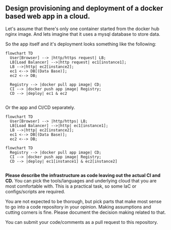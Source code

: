 ## Design provisioning and deployment of a docker based web app in a cloud.

Let's assume that there's only one container started from the docker hub nginx image. And lets imagine that it uses a mysql database to store data.

So the app itself and it's deployment looks something like the following:

```mermaid
flowchart TD
  User[Browser] --> |http/https request| LB;
  LB[Load Balancer] -->|http request| ec1[instance1];
  LB -->|http| ec2[instance2];
  ec1 <--> DB[(Data Base)];
  ec2 <--> DB;
  
  Registry --> |docker pull app image| CD;
  CI --> |docker push app image| Registry;
  CD --> |deploy| ec1 & ec2
  
```

Or the app and CI/CD separately.

```mermaid
flowchart TD
  User[Browser] --> |http/https| LB;
  LB[Load Balancer] -->|http| ec1[instance1];
  LB -->|http| ec2[instance2];
  ec1 <--> DB[(Data Base)];
  ec2 <--> DB;
```

```mermaid
flowchart TD
  Registry --> |docker pull app image| CD;
  CI --> |docker push app image| Registry;
  CD --> |deploy| ec1[instance1] & ec2[instance2]
  
```

__Please describe the infrastructure as code leaving out the actual CI and CD.__ You can pick the tools/languages and underlying cloud that you are most comfortable with. This is a practical task, so some IaC or configs/scripts are required.

You are not expected to be thorough, but pick parts that make most sense to go into a code repository in your opinion. Making assumptions and cutting corners is fine. Please document the decision making related to that.

You can submit your code/comments as a pull request to this repository.
